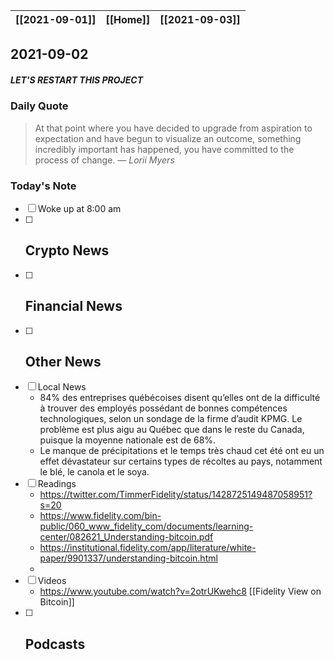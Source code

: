 | [[2021-09-01]] | [[Home]] | [[2021-09-03]] |
| :------------: | :------: | :------------: |

## 2021-09-02 

##### LET'S RESTART THIS PROJECT

### Daily Quote
> At that point where you have decided to upgrade from aspiration to expectation and have begun to visualize an outcome, something incredibly important has happened, you have committed to the process of change.
> &mdash; <cite>Lorii Myers</cite>

### Today's Note
- [ ] Woke up at 8:00 am
- [ ] Crypto News
	- 
- [ ] Financial News
	- 
- [ ] Other News
	- 
- [ ] Local News
	- 84% des entreprises québécoises disent qu’elles ont de la difficulté à trouver des employés possédant de bonnes compétences technologiques, selon un sondage de la firme d’audit KPMG. Le problème est plus aigu au Québec que dans le reste du Canada, puisque la moyenne nationale est de 68%.
	- Le manque de précipitations et le temps très chaud cet été ont eu un effet dévastateur sur certains types de récoltes au pays, notamment le blé, le canola et le soya.
- [ ] Readings
	- https://twitter.com/TimmerFidelity/status/1428725149487058951?s=20
	- https://www.fidelity.com/bin-public/060_www_fidelity_com/documents/learning-center/082621_Understanding-bitcoin.pdf
	- https://institutional.fidelity.com/app/literature/white-paper/9901337/understanding-bitcoin.html
	- 
- [ ] Videos
	- https://www.youtube.com/watch?v=2otrUKwehc8 [[Fidelity View on Bitcoin]]
- [ ] Podcasts
	- 
